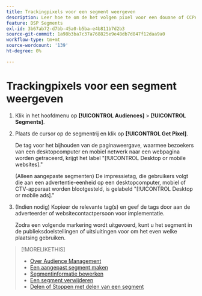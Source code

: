 ```yaml
---
title: Trackingpixels voor een segment weergeven
description: Leer hoe te om de het volgen pixel voor een douane of CCPA uit verkoopsegment te bekijken.
feature: DSP Segments
exl-id: 3b67ab72-d7bb-45a0-b5ba-e4b811b7d2b3
source-git-commit: 1a98b3ba7c37a768825e9e48db7d847f12daa9a0
workflow-type: tm+mt
source-wordcount: '139'
ht-degree: 0%

---
```


# Trackingpixels voor een segment weergeven

1. Klik in het hoofdmenu op **[!UICONTROL Audiences]** > **[!UICONTROL Segments]**.

1. Plaats de cursor op de segmentrij en klik op **[!UICONTROL Get Pixel]**.

   De tag voor het bijhouden van de paginaweergave, waarmee bezoekers van een desktopcomputer en mobiel netwerk naar een webpagina worden getraceerd, krijgt het label &quot;[!UICONTROL Desktop or mobile websites].&quot;

   (Alleen aangepaste segmenten) De impressietag, die gebruikers volgt die aan een advertentie-eenheid op een desktopcomputer, mobiel of CTV-apparaat worden blootgesteld, is gelabeld &quot;[!UICONTROL Desktop or mobile ads].&quot;

1. (Indien nodig) Kopieer de relevante tag(s) en geef de tags door aan de adverteerder of websitecontactpersoon voor implementatie.

   Zodra een volgende markering wordt uitgevoerd, kunt u het segment in de publieksdoelstellingen of uitsluitingen voor om het even welke plaatsing gebruiken.

>[!MORELIKETHIS]
>
>* [Over Audience Management](audience-about.md)
>* [Een aangepast segment maken](custom-segment-create.md)
>* [Segmentinformatie bewerken](segment-edit.md)
>* [Een segment verwijderen](segment-delete.md)
>* [Delen of Stoppen met delen van een segment](segment-share.md)

